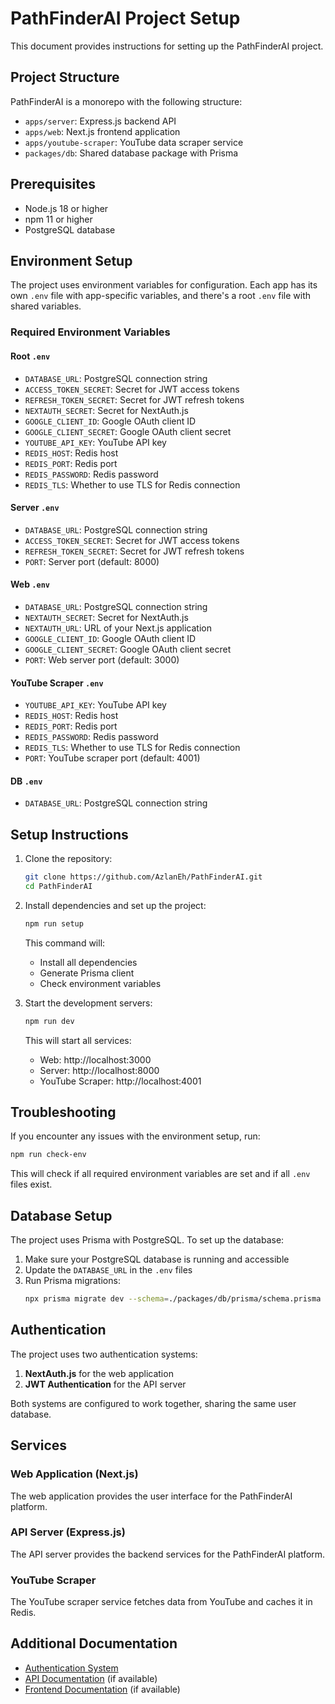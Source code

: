 # PathFinderAI Project Setup

This document provides instructions for setting up the PathFinderAI project.

## Project Structure

PathFinderAI is a monorepo with the following structure:

- `apps/server`: Express.js backend API
- `apps/web`: Next.js frontend application
- `apps/youtube-scraper`: YouTube data scraper service
- `packages/db`: Shared database package with Prisma

## Prerequisites

- Node.js 18 or higher
- npm 11 or higher
- PostgreSQL database

## Environment Setup

The project uses environment variables for configuration. Each app has its own `.env` file with app-specific variables, and there's a root `.env` file with shared variables.

### Required Environment Variables

#### Root `.env`
- `DATABASE_URL`: PostgreSQL connection string
- `ACCESS_TOKEN_SECRET`: Secret for JWT access tokens
- `REFRESH_TOKEN_SECRET`: Secret for JWT refresh tokens
- `NEXTAUTH_SECRET`: Secret for NextAuth.js
- `GOOGLE_CLIENT_ID`: Google OAuth client ID
- `GOOGLE_CLIENT_SECRET`: Google OAuth client secret
- `YOUTUBE_API_KEY`: YouTube API key
- `REDIS_HOST`: Redis host
- `REDIS_PORT`: Redis port
- `REDIS_PASSWORD`: Redis password
- `REDIS_TLS`: Whether to use TLS for Redis connection

#### Server `.env`
- `DATABASE_URL`: PostgreSQL connection string
- `ACCESS_TOKEN_SECRET`: Secret for JWT access tokens
- `REFRESH_TOKEN_SECRET`: Secret for JWT refresh tokens
- `PORT`: Server port (default: 8000)

#### Web `.env`
- `DATABASE_URL`: PostgreSQL connection string
- `NEXTAUTH_SECRET`: Secret for NextAuth.js
- `NEXTAUTH_URL`: URL of your Next.js application
- `GOOGLE_CLIENT_ID`: Google OAuth client ID
- `GOOGLE_CLIENT_SECRET`: Google OAuth client secret
- `PORT`: Web server port (default: 3000)

#### YouTube Scraper `.env`
- `YOUTUBE_API_KEY`: YouTube API key
- `REDIS_HOST`: Redis host
- `REDIS_PORT`: Redis port
- `REDIS_PASSWORD`: Redis password
- `REDIS_TLS`: Whether to use TLS for Redis connection
- `PORT`: YouTube scraper port (default: 4001)

#### DB `.env`
- `DATABASE_URL`: PostgreSQL connection string

## Setup Instructions

1. Clone the repository:
   ```bash
   git clone https://github.com/AzlanEh/PathFinderAI.git
   cd PathFinderAI
   ```

2. Install dependencies and set up the project:
   ```bash
   npm run setup
   ```

   This command will:
   - Install all dependencies
   - Generate Prisma client
   - Check environment variables

3. Start the development servers:
   ```bash
   npm run dev
   ```

   This will start all services:
   - Web: http://localhost:3000
   - Server: http://localhost:8000
   - YouTube Scraper: http://localhost:4001

## Troubleshooting

If you encounter any issues with the environment setup, run:
```bash
npm run check-env
```

This will check if all required environment variables are set and if all `.env` files exist.

## Database Setup

The project uses Prisma with PostgreSQL. To set up the database:

1. Make sure your PostgreSQL database is running and accessible
2. Update the `DATABASE_URL` in the `.env` files
3. Run Prisma migrations:
   ```bash
   npx prisma migrate dev --schema=./packages/db/prisma/schema.prisma
   ```

## Authentication

The project uses two authentication systems:

1. **NextAuth.js** for the web application
2. **JWT Authentication** for the API server

Both systems are configured to work together, sharing the same user database.

## Services

### Web Application (Next.js)

The web application provides the user interface for the PathFinderAI platform.

### API Server (Express.js)

The API server provides the backend services for the PathFinderAI platform.

### YouTube Scraper

The YouTube scraper service fetches data from YouTube and caches it in Redis.

## Additional Documentation

- [Authentication System](AUTH_SETUP.md)
- [API Documentation](API_DOCS.md) (if available)
- [Frontend Documentation](FRONTEND_DOCS.md) (if available)
